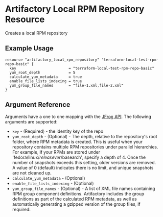 # Artifactory Local RPM Repository Resource

Creates a local RPM repository

## Example Usage

```hcl
resource "artifactory_local_rpm_repository" "terraform-local-test-rpm-repo-basic" {
  key                        = "terraform-local-test-rpm-repo-basic"
  yum_root_depth             = 5
  calculate_yum_metadata     = true
  enable_file_lists_indexing = true
  yum_group_file_names       = "file-1.xml,file-2.xml"
}
```

## Argument Reference

Arguments have a one to one mapping with the [JFrog API](https://www.jfrog.com/confluence/display/RTF/Repository+Configuration+JSON). The following arguments are supported:

* `key` - (Required) - the identity key of the repo
* `yum_root_depth` - (Optional) - The depth, relative to the repository's root folder, where RPM metadata is created. This is useful when your repository contains multiple RPM repositories under parallel hierarchies. For example, if your RPMs are stored under 'fedora/linux/$releasever/$basearch', specify a depth of 4. Once the number of snapshots exceeds this setting, older versions are removed. A value of 0 (default) indicates there is no limit, and unique snapshots are not cleaned up.
* `calculate_yum_metadata` - (Optional)
* `enable_file_lists_indexing` - (Optional)
* `yum_group_file_names` - (Optional) - A list of XML file names containing RPM group component definitions. Artifactory includes the group definitions as part of the calculated RPM metadata, as well as automatically generating a gzipped version of the group files, if required.
